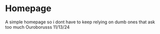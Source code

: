 # Homepage
A simple homepage so i dont have to keep relying on dumb ones that ask too much
Ouroborusss 11/13/24
